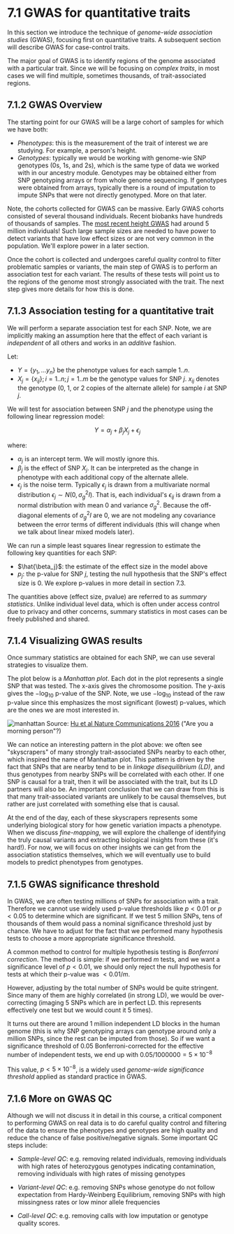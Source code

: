 # 7.1 GWAS for quantitative traits

In this section we introduce the technique of *genome-wide association studies* (GWAS), focusing first on quantitative traits. A subsequent section will describe GWAS for case-control traits.

The major goal of GWAS is to identify regions of the genome associated with a particular trait. Since we will be focusing on *complex traits*, in most cases we will find multiple, sometimes thousands, of trait-associated regions.

## 7.1.2 GWAS Overview
The starting point for our GWAS will be a large cohort of samples for which we have both:

* *Phenotypes*: this is the measurement of the trait of interest we are studying. For example, a person's height.
* *Genotypes*: typically we would be working with genome-wie SNP genotypes (0s, 1s, and 2s), which is the same type of data we worked with in our ancestry module. Genotypes may be obtained either from SNP genotyping arrays or from whole genome sequencing. If genotypes were obtained from arrays, typically there is a round of imputation to impute SNPs that were not directly genotyped. More on that later.

Note, the cohorts collected for GWAS can be massive. Early GWAS cohorts consisted of several thousand individuals. Recent biobanks have hundreds of thousands of samples. The [most recent height GWAS](https://www.nature.com/articles/s41586-022-05275-y) had around 5 million individuals! Such large sample sizes are needed to have power to detect variants that have low effect sizes or are not very common in the population. We'll explore power in a later section.

Once the cohort is collected and undergoes careful quality control to filter problematic samples or variants, the main step of GWAS is to perform an association test for each variant. The results of these tests will point us to the regions of the genome most strongly associated with the trait. The next step gives more details for how this is done.

## 7.1.3 Association testing for a quantitative trait

We will perform a separate association test for each SNP. Note, we are implicitly making an assumption here that the effect of each variant is *independent* of all others and works in an *additive* fashion. 

Let:

* $Y = \{y_1, ... y_n\}$ be the phenotype values for each sample $1..n$.
* $X_j = \{x_{ij}\}; i=1..n; j=1..m$ be the genotype values for SNP $j$. $x_{ij}$ denotes the genotype (0, 1, or 2 copies of the alternate allele) for sample $i$ at SNP $j$.

We will test for association between SNP $j$ and the phenotype using the following linear regression model:

$$
Y = \alpha_j + \beta_j X_j + \epsilon_j
$$

where:
* $\alpha_j$ is an intercept term. We will mostly ignore this.
* $\beta_j$ is the effect of SNP $X_j$. It can be interpreted as the change in phenotype with each additional copy of the alternate allele.
* $\epsilon_j$ is the noise term. Typically $\epsilon_j$ is drawn from a multivariate normal distribution $\epsilon_j \sim N(0, \sigma_g^2 I)$. 
That is, each individual's $\epsilon_{ij}$ is drawn from a normal distribution with mean 0 and variance $\sigma^2_g$. Because the off-diagonal elements of $\sigma^2_g I$ are 0, we are not modeling any covariance between the error terms of different individuals (this will change when we talk about linear mixed models later).

We can run a simple least squares linear regression to estimate the following key quantities for each SNP:

* $\hat{\beta_j}$: the estimate of the effect size in the model above
* $p_j$: the p-value for SNP $j$, testing the null hypothesis that the SNP's effect size is 0. We explore p-values in more detail in section 7.3.

The quantities above (effect size, pvalue) are referred to as *summary statistics*. Unlike individual level data, which is often under access control due to privacy and other concerns, summary statistics in most cases can be freely published and shared.

## 7.1.4 Visualizing GWAS results

Once summary statistics are obtained for each SNP, we can use several strategies to visualize them. 

The plot below is a *Manhattan plot*. Each dot in the plot represents a single SNP that was tested. The x-axis gives the chromosome position. The y-axis gives the $-\log_{10}$ p-value of the SNP. Note, we use $-\log_{10}$ instead of the raw p-value since this emphasizes the most significant (lowest) p-values, which are the ones we are most interested in.

![manhattan](images/manhattan.png)
Source: [Hu et al Nature Communications 2016](https://www.nature.com/articles/ncomms10448) ("Are you a morning person"?)

We can notice an interesting pattern in the plot above: we often see "skyscrapers" of many strongly trait-associated SNPs nearby to each other, which inspired the name of Manhattan plot. This pattern is driven by the fact that SNPs that are nearby tend to be in *linkage disequilibrium (LD)*, and thus genotypes from nearby SNPs will be correlated with each other. If one SNP is causal for a trait, then it will be associated with the trait, but its LD partners will also be. An important conclusion that we can draw from this is that many trait-associated variants are unlikely to be causal themselves, but rather are just correlated with something else that is causal.

At the end of the day, each of these skyscrapers represents some underlying biological story for how genetic variation impacts a phenotype. When we discuss *fine-mapping*, we will explore the challenge of identifying the truly causal variants and extracting biological insights from these (it's hard!). For now, we will focus on other insights we can get from the association statistics themselves, which we will eventually use to build models to predict phenotypes from genotypes.

## 7.1.5 GWAS significance threshold

In GWAS, we are often testing millions of SNPs for association with a trait. Therefore we cannot use widely used p-value thresholds like $p<0.01$ or $p<0.05$ to determine which are significant. If we test 5 million SNPs, tens of thousands of them would pass a nominal significance threshold just by chance. We have to adjust for the fact that we performed many hypothesis tests to choose a more appropriate significance threshold.

A common method to control for multiple hypothesis testing is *Bonferroni correction*. The method is simple: if we performed $m$ tests, and we want a significance level of $p<0.01$, we should only reject the null hypothesis for tests at which their p-value was $<0.01/m$.

However, adjusting by the total number of SNPs would be quite stringent. Since many of them are highly correlated (in strong LD), we would be over-correcting (imaging 5 SNPs which are in perfect LD. this represents effectively one test but we would count it 5 times). 

It turns out there are around 1 million independent LD blocks in the human genome (this is why SNP genotyping arrays can genotype around only a million SNPs, since the rest can be imputed from those). So if we want a significance threshold of 0.05 Bonferroni-corrected for the effective number of independent tests, we end up with $0.05/1000000 = 5\times10^{-8}$

This value, $p<5\times10^{-8}$, is a widely used *genome-wide significance threshold* applied as standard practice in GWAS.

## 7.1.6 More on GWAS QC

Although we will not discuss it in detail in this course, a critical component to performing GWAS on real data is to do careful quality control and filtering of the data to ensure the phenotypes and genotypes are high quality and reduce the chance of false positive/negative signals. Some important QC steps include:

* *Sample-level QC*: e.g. removing related individuals, removing individuals with high rates of heterozygous genotypes indicating contamination, removing individuals with high rates of missing genotypes

* *Variant-level QC*: e.g. removing SNPs whose genotype do not follow expectation from Hardy-Weinberg Equilibrium, removing SNPs with high missingness rates or low minor allele frequencies

* *Call-level QC*: e.g. removing calls with low imputation or genotype quality scores.
